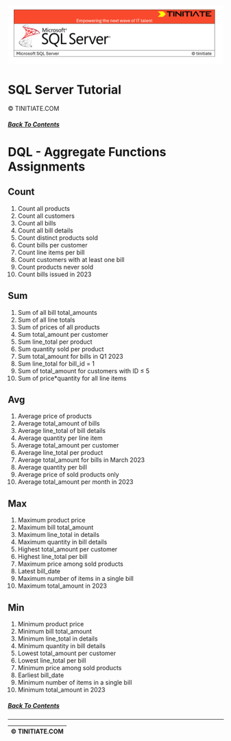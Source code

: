![SQL Server Tinitiate Image](../../../sqlserver-sql/sqlserver.png)

# SQL Server Tutorial
&copy; TINITIATE.COM

##### [Back To Contents](./README.md)

# DQL - Aggregate Functions Assignments

## Count
1. Count all products
2. Count all customers
3. Count all bills
4. Count all bill details
5. Count distinct products sold
6. Count bills per customer
7. Count line items per bill
8. Count customers with at least one bill
9. Count products never sold
10. Count bills issued in 2023

## Sum
1. Sum of all bill total_amounts
2. Sum of all line totals
3. Sum of prices of all products
4. Sum total_amount per customer
5. Sum line_total per product
6. Sum quantity sold per product
7. Sum total_amount for bills in Q1 2023
8. Sum line_total for bill_id = 1
9. Sum of total_amount for customers with ID ≤ 5
10. Sum of price*quantity for all line items

## Avg
1. Average price of products
2. Average total_amount of bills
3. Average line_total of bill details
4. Average quantity per line item
5. Average total_amount per customer
6. Average line_total per product
7. Average total_amount for bills in March 2023
8. Average quantity per bill
9. Average price of sold products only
10. Average total_amount per month in 2023

## Max
1. Maximum product price
2. Maximum bill total_amount
3. Maximum line_total in details
4. Maximum quantity in bill details
5. Highest total_amount per customer
6. Highest line_total per bill
7. Maximum price among sold products
8. Latest bill_date
9. Maximum number of items in a single bill
10. Maximum total_amount in 2023

## Min
1. Minimum product price
2. Minimum bill total_amount
3. Minimum line_total in details
4. Minimum quantity in bill details
5. Lowest total_amount per customer
6. Lowest line_total per bill
7. Minimum price among sold products
8. Earliest bill_date
9. Minimum number of items in a single bill
10. Minimum total_amount in 2023

##### [Back To Contents](./README.md)
***
| &copy; TINITIATE.COM |
|----------------------|
